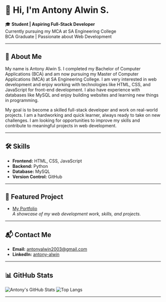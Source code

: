 # 👋 Hi, I'm Antony Alwin S.

🎓 **Student | Aspiring Full-Stack Developer**  
Currently pursuing my MCA at SA Engineering College  
BCA Graduate | Passionate about Web Development

---

## 🚀 About Me

My name is Antony Alwin S. I completed my Bachelor of Computer Applications (BCA) and am now pursuing my Master of Computer Applications (MCA) at SA Engineering College. I am very interested in web development and enjoy working with technologies like HTML, CSS, and JavaScript for front-end development. I also have experience with databases like MySQL and enjoy building websites and learning new things in programming.

My goal is to become a skilled full-stack developer and work on real-world projects. I am a hardworking and quick learner, always ready to take on new challenges. I am looking for opportunities to improve my skills and contribute to meaningful projects in web development.

---

## 🛠️ Skills

- **Frontend:** HTML, CSS, JavaScript
- **Backend:** Python
- **Database:** MySQL
- **Version Control:** GitHub

---

## 🌟 Featured Project

- [My Portfolio](https://portofolio-cyan-delta.vercel.app/)  
  _A showcase of my web development work, skills, and projects._

---

## 📬 Contact Me

- **Email:** antonyalwin2003@gmail.com
- **LinkedIn:** [antony-alwin](https://www.linkedin.com/in/antony-alwin)

---

## 📊 GitHub Stats

![Antony's GitHub Stats](https://github-readme-stats.vercel.app/api?username=antonyalwin44&show_icons=true&theme=radical)
![Top Langs](https://github-readme-stats.vercel.app/api/top-langs/?username=antonyalwin44&layout=compact&theme=radical)

---

<!--
**antonyalwin44/antonyalwin44** is a ✨ special ✨ repository because its README.md (this file) appears on your GitHub profile.
-->
